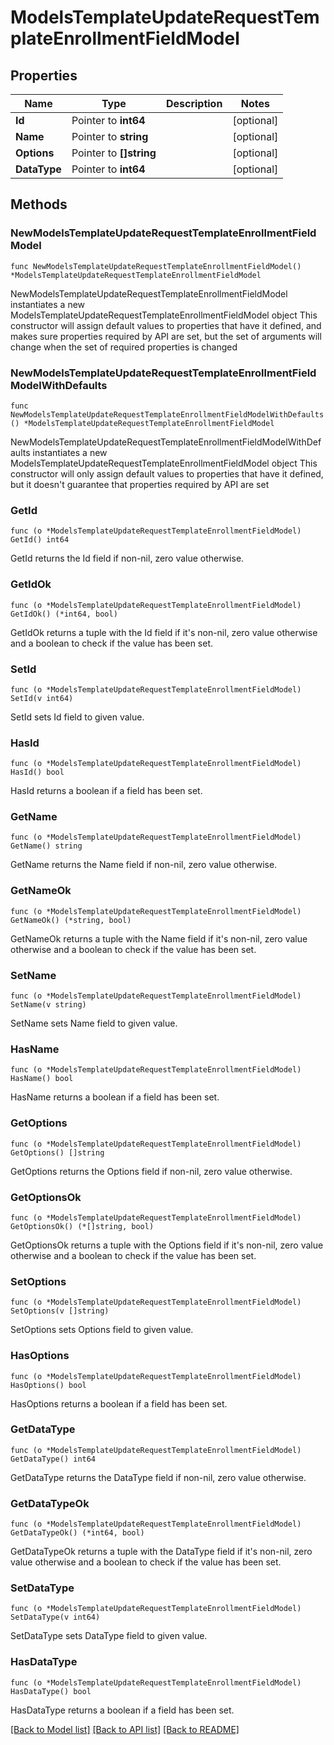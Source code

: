 # ModelsTemplateUpdateRequestTemplateEnrollmentFieldModel

## Properties

Name | Type | Description | Notes
------------ | ------------- | ------------- | -------------
**Id** | Pointer to **int64** |  | [optional] 
**Name** | Pointer to **string** |  | [optional] 
**Options** | Pointer to **[]string** |  | [optional] 
**DataType** | Pointer to **int64** |  | [optional] 

## Methods

### NewModelsTemplateUpdateRequestTemplateEnrollmentFieldModel

`func NewModelsTemplateUpdateRequestTemplateEnrollmentFieldModel() *ModelsTemplateUpdateRequestTemplateEnrollmentFieldModel`

NewModelsTemplateUpdateRequestTemplateEnrollmentFieldModel instantiates a new ModelsTemplateUpdateRequestTemplateEnrollmentFieldModel object
This constructor will assign default values to properties that have it defined,
and makes sure properties required by API are set, but the set of arguments
will change when the set of required properties is changed

### NewModelsTemplateUpdateRequestTemplateEnrollmentFieldModelWithDefaults

`func NewModelsTemplateUpdateRequestTemplateEnrollmentFieldModelWithDefaults() *ModelsTemplateUpdateRequestTemplateEnrollmentFieldModel`

NewModelsTemplateUpdateRequestTemplateEnrollmentFieldModelWithDefaults instantiates a new ModelsTemplateUpdateRequestTemplateEnrollmentFieldModel object
This constructor will only assign default values to properties that have it defined,
but it doesn't guarantee that properties required by API are set

### GetId

`func (o *ModelsTemplateUpdateRequestTemplateEnrollmentFieldModel) GetId() int64`

GetId returns the Id field if non-nil, zero value otherwise.

### GetIdOk

`func (o *ModelsTemplateUpdateRequestTemplateEnrollmentFieldModel) GetIdOk() (*int64, bool)`

GetIdOk returns a tuple with the Id field if it's non-nil, zero value otherwise
and a boolean to check if the value has been set.

### SetId

`func (o *ModelsTemplateUpdateRequestTemplateEnrollmentFieldModel) SetId(v int64)`

SetId sets Id field to given value.

### HasId

`func (o *ModelsTemplateUpdateRequestTemplateEnrollmentFieldModel) HasId() bool`

HasId returns a boolean if a field has been set.

### GetName

`func (o *ModelsTemplateUpdateRequestTemplateEnrollmentFieldModel) GetName() string`

GetName returns the Name field if non-nil, zero value otherwise.

### GetNameOk

`func (o *ModelsTemplateUpdateRequestTemplateEnrollmentFieldModel) GetNameOk() (*string, bool)`

GetNameOk returns a tuple with the Name field if it's non-nil, zero value otherwise
and a boolean to check if the value has been set.

### SetName

`func (o *ModelsTemplateUpdateRequestTemplateEnrollmentFieldModel) SetName(v string)`

SetName sets Name field to given value.

### HasName

`func (o *ModelsTemplateUpdateRequestTemplateEnrollmentFieldModel) HasName() bool`

HasName returns a boolean if a field has been set.

### GetOptions

`func (o *ModelsTemplateUpdateRequestTemplateEnrollmentFieldModel) GetOptions() []string`

GetOptions returns the Options field if non-nil, zero value otherwise.

### GetOptionsOk

`func (o *ModelsTemplateUpdateRequestTemplateEnrollmentFieldModel) GetOptionsOk() (*[]string, bool)`

GetOptionsOk returns a tuple with the Options field if it's non-nil, zero value otherwise
and a boolean to check if the value has been set.

### SetOptions

`func (o *ModelsTemplateUpdateRequestTemplateEnrollmentFieldModel) SetOptions(v []string)`

SetOptions sets Options field to given value.

### HasOptions

`func (o *ModelsTemplateUpdateRequestTemplateEnrollmentFieldModel) HasOptions() bool`

HasOptions returns a boolean if a field has been set.

### GetDataType

`func (o *ModelsTemplateUpdateRequestTemplateEnrollmentFieldModel) GetDataType() int64`

GetDataType returns the DataType field if non-nil, zero value otherwise.

### GetDataTypeOk

`func (o *ModelsTemplateUpdateRequestTemplateEnrollmentFieldModel) GetDataTypeOk() (*int64, bool)`

GetDataTypeOk returns a tuple with the DataType field if it's non-nil, zero value otherwise
and a boolean to check if the value has been set.

### SetDataType

`func (o *ModelsTemplateUpdateRequestTemplateEnrollmentFieldModel) SetDataType(v int64)`

SetDataType sets DataType field to given value.

### HasDataType

`func (o *ModelsTemplateUpdateRequestTemplateEnrollmentFieldModel) HasDataType() bool`

HasDataType returns a boolean if a field has been set.


[[Back to Model list]](../README.md#documentation-for-models) [[Back to API list]](../README.md#documentation-for-api-endpoints) [[Back to README]](../README.md)


